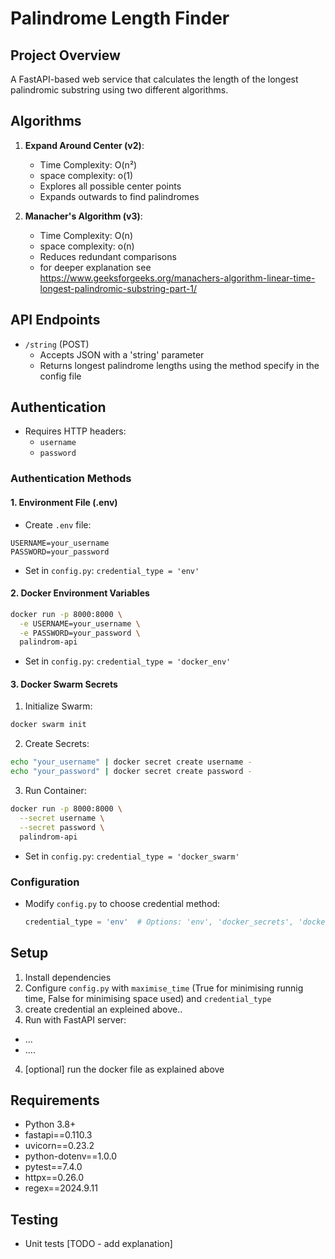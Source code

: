 # Palindrome Length Finder

## Project Overview
A FastAPI-based web service that calculates the length of the longest palindromic substring using two different algorithms.

## Algorithms
1. **Expand Around Center (v2)**: 
   - Time Complexity: O(n²)
   - space complexity: o(1)
   - Explores all possible center points
   - Expands outwards to find palindromes

2. **Manacher's Algorithm (v3)**: 
   - Time Complexity: O(n)
   - space complexity: o(n)
   - Reduces redundant comparisons
   - for deeper explanation see https://www.geeksforgeeks.org/manachers-algorithm-linear-time-longest-palindromic-substring-part-1/ 

## API Endpoints
- `/string` (POST)
  - Accepts JSON with a 'string' parameter
  - Returns longest palindrome lengths using the method specify in the config file

## Authentication
- Requires HTTP headers:
  - `username`
  - `password`

### Authentication Methods

#### 1. Environment File (.env)
- Create `.env` file:
```
USERNAME=your_username
PASSWORD=your_password
```
- Set in `config.py`: `credential_type = 'env'`

#### 2. Docker Environment Variables
```bash
docker run -p 8000:8000 \
  -e USERNAME=your_username \
  -e PASSWORD=your_password \
  palindrom-api
```
- Set in `config.py`: `credential_type = 'docker_env'`

#### 3. Docker Swarm Secrets
1. Initialize Swarm:
```bash
docker swarm init
```

2. Create Secrets:
```bash
echo "your_username" | docker secret create username -
echo "your_password" | docker secret create password -
```

3. Run Container:
```bash
docker run -p 8000:8000 \
  --secret username \
  --secret password \
  palindrom-api
```
- Set in `config.py`: `credential_type = 'docker_swarm'`

### Configuration
- Modify `config.py` to choose credential method:
  ```python
  credential_type = 'env'  # Options: 'env', 'docker_secrets', 'docker_swarm'
  ```
## Setup
1. Install dependencies
2. Configure `config.py` with `maximise_time` (True for minimising runnig time, False for minimising space used) and `credential_type`
3. create credential an expleined above..
3. Run with FastAPI server:
- ...
- ....
4. [optional] run the docker file as explained above

## Requirements
- Python 3.8+
- fastapi==0.110.3
- uvicorn==0.23.2
- python-dotenv==1.0.0
- pytest==7.4.0
- httpx==0.26.0
- regex==2024.9.11

## Testing
- Unit tests [TODO - add explanation]

